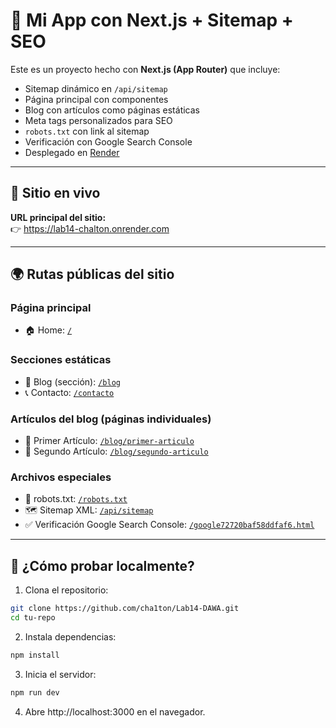 # 🚀 Mi App con Next.js + Sitemap + SEO

Este es un proyecto hecho con **Next.js (App Router)** que incluye:

- Sitemap dinámico en `/api/sitemap`
- Página principal con componentes
- Blog con artículos como páginas estáticas
- Meta tags personalizados para SEO
- `robots.txt` con link al sitemap
- Verificación con Google Search Console
- Desplegado en [Render](https://render.com)

---

## 🔗 Sitio en vivo

**URL principal del sitio:**  
👉 https://lab14-chalton.onrender.com

---

## 🌍 Rutas públicas del sitio

### Página principal
- 🏠 Home: [`/`](https://lab14-chalton.onrender.com/)

### Secciones estáticas
- 📄 Blog (sección): [`/blog`](https://lab14-chalton.onrender.com/blog)
- 📞 Contacto: [`/contacto`](https://lab14-chalton.onrender.com/contacto)

### Artículos del blog (páginas individuales)
- 📝 Primer Artículo: [`/blog/primer-articulo`](https://lab14-chalton.onrender.com/blog/primer-articulo)
- 📝 Segundo Artículo: [`/blog/segundo-articulo`](https://lab14-chalton.onrender.com/blog/segundo-articulo)

### Archivos especiales
- 🤖 robots.txt: [`/robots.txt`](https://lab14-chalton.onrender.com/robots.txt)
- 🗺️ Sitemap XML: [`/api/sitemap`](https://lab14-chalton.onrender.com/api/sitemap)
- ✅ Verificación Google Search Console: [`/google72720baf58ddfaf6.html`](https://lab14-chalton.onrender.com/google72720baf58ddfaf6.html)

---

## 🧪 ¿Cómo probar localmente?

1. Clona el repositorio:

```bash
git clone https://github.com/cha1ton/Lab14-DAWA.git
cd tu-repo
```

2. Instala dependencias:

```bash
npm install
```

3. Inicia el servidor:

```bash
npm run dev
```

4. Abre http://localhost:3000 en el navegador.